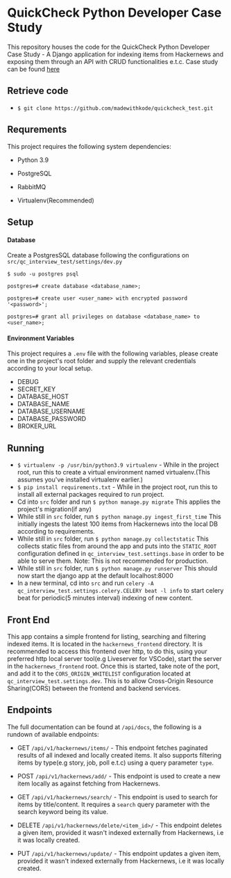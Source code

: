 # QuickCheck Python Developer Case Study

This repository houses the code for the QuickCheck Python Developer Case Study - A Django application for indexing items from Hackernews and exposing them through an API with CRUD functionalities e.t.c.
Case study can be found [here](https://form.jotform.com/211856214308452) 

## Retrieve code

-   `$ git clone https://github.com/madewithkode/quickcheck_test.git`

## Requrements

This project requires the following system dependencies:


*   Python 3.9

*   PostgreSQL

*   RabbitMQ

*   Virtualenv(Recommended)

## Setup

#### Database

Create a PostgresSQL database following the configurations on `src/qc_interview_test/settings/dev.py`

`$ sudo -u postgres psql`

`postgres=# create database <database_name>;`

`postgres=# create user <user_name> with encrypted password '<password>';`

`postgres=# grant all privileges on database <database_name> to <user_name>;`

#### Environment Variables

This project requires a `.env` file with the following variables, please create one in the project's root folder and supply the relevant credentials according to your local setup.

*   DEBUG
*   SECRET_KEY
*   DATABASE_HOST
*   DATABASE_NAME
*   DATABASE_USERNAME
*   DATABASE_PASSWORD
*   BROKER_URL

## Running


-   `$ virtualenv -p /usr/bin/python3.9 virtualenv`  - While in the project root, run this to create a virtual environment named virtualenv.(This assumes you've installed virtualenv earlier.)
-   `$ pip install requirements.txt` - While in the project root, run this to install all external packages required to run project.
-   Cd into `src` folder and run `$ python manage.py migrate` This applies the project's migration(if any)
-   While still in `src` folder, run `$ python manage.py ingest_first_time` This initially ingests the latest 100 items from Hackernews into the local DB according to requirements.
-   While still in `src` folder, run `$ python manage.py collectstatic` This collects static files from around the app and puts into the `STATIC_ROOT` configuration defined in `qc_interview_test.settings.base` in order to be able to serve them. Note: This is not recommended for production.
-   While still in `src` folder, run `$ python manage.py runserver` This should now start the django app at the default localhost:8000
-   In a new terminal, cd into `src` and run `celery -A qc_interview_test.settings.celery.CELERY beat -l info` to start celery beat for periodic(5 minutes interval) indexing of new content.


## Front End

This app contains a simple frontend for listing, searching and filtering indexed items. It is located in the `hackernews_frontend` directory. It is recommended to access this frontend over http, to do this, using your preferred http local server tool(e.g Liveserver for VSCode), start the server in the `hackernews_frontend` root. Once this is started, take note of the port, and add it to the `CORS_ORIGIN_WHITELIST` configuration  located at `qc_interview_test.settings.dev`. This is to allow Cross-Origin Resource Sharing(CORS) between the frontend and backend services.


## Endpoints

The full documentation can be found at `/api/docs`, the following is a rundown of available endpoints:

-  GET `/api/v1/hackernews/items/`  - This endpoint fetches paginated results of all indexed and locally created items. It also supports filtering items by type(e.g story, job, poll e.t.c) using a query parameter `type`.

-  POST `/api/v1/hackernews/add/` - This endpoint is used to create a new item locally as against fetching from Hackernews.

-  GET `/api/v1/hackernews/search/` - This endpoint is used to search for items by title/content. It requires a `search` query parameter with the search keyword being its value.

-  DELETE `/api/v1/hackernews/delete/<item_id>/` - This endpoint deletes a given item, provided it wasn't indexed externally from Hackernews, i.e it was locally created.

-  PUT `/api/v1/hackernews/update/` - This endpoint updates a given item, provided it wasn't indexed externally from Hackernews, i.e it was locally created.

